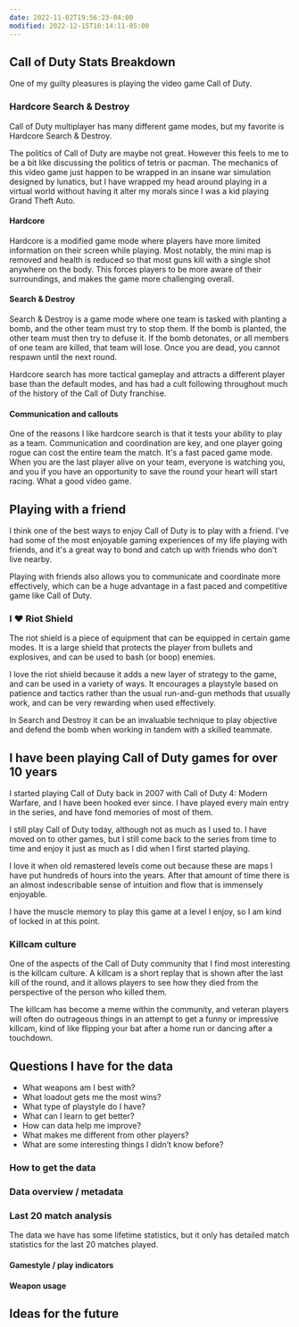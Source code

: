 ```yaml
---
date: 2022-11-02T19:56:23-04:00
modified: 2022-12-15T10:14:11-05:00
---
```

## Call of Duty Stats Breakdown

One of my guilty pleasures is playing the video game Call of Duty.

### Hardcore Search & Destroy

Call of Duty multiplayer has many different game modes, but my favorite is Hardcore Search & Destroy. 

The politics of Call of Duty are maybe not great. However this feels to me to be a bit like discussing the politics of tetris or pacman. The mechanics of this video game just happen to be wrapped in an insane war simulation designed by lunatics, but I have wrapped my head around playing in a virtual world without having it alter my morals since I was a kid playing Grand Theft Auto. 

#### Hardcore

Hardcore is a modified game mode where players have more limited information on their screen while playing. Most notably, the mini map is removed and health is reduced so that most guns kill with a single shot anywhere on the body. This forces players to be more aware of their surroundings, and makes the game more challenging overall. 

#### Search & Destroy

Search & Destroy is a game mode where one team is tasked with planting a bomb, and the other team must try to stop them. If the bomb is planted, the other team must then try to defuse it. If the bomb detonates, or all members of one team are killed, that team will lose. Once you are dead, you cannot respawn until the next round. 

Hardcore search has more tactical gameplay and attracts a different player base than the default modes, and has had a cult following throughout much of the history of the Call of Duty franchise.

#### Communication and callouts

One of the reasons I like hardcore search is that it tests your ability to play as a team. Communication and coordination are key, and one player going rogue can cost the entire team the match. It's a fast paced game mode. When you are the last player alive on your team, everyone is watching you, and you if you have an opportunity to save the round your heart will start racing. What a good video game.

## Playing with a friend

I think one of the best ways to enjoy Call of Duty is to play with a friend. I've had some of the most enjoyable gaming experiences of my life playing with friends, and it's a great way to bond and catch up with friends who don’t live nearby. 

Playing with friends also allows you to communicate and coordinate more effectively, which can be a huge advantage in a fast paced and competitive game like Call of Duty.

### I ❤️ Riot Shield

The riot shield is a piece of equipment that can be equipped in certain game modes. It is a large shield that protects the player from bullets and explosives, and can be used to bash (or boop) enemies. 

I love the riot shield because it adds a new layer of strategy to the game, and can be used in a variety of ways. It encourages a playstyle based on patience and tactics rather than the usual run-and-gun methods that usually work, and can be very rewarding when used effectively.

In Search and Destroy it can be an invaluable technique to play objective and defend the bomb when working in tandem with a skilled teammate.

## I have been playing Call of Duty games for over 10 years

I started playing Call of Duty back in 2007 with Call of Duty 4: Modern Warfare, and I have been hooked ever since. I have played every main entry in the series, and have fond memories of most of them.

I still play Call of Duty today, although not as much as I used to. I have moved on to other games, but I still come back to the series from time to time and enjoy it just as much as I did when I first started playing.

I love it when old remastered levels come out because these are maps I have put hundreds of hours into the years. After that amount of time there is an almost indescribable sense of intuition and flow that is immensely enjoyable.

I have the muscle memory to play this game at a level I enjoy, so I am kind of locked in at this point. 

### Killcam culture

One of the aspects of the Call of Duty community that I find most interesting is the killcam culture. A killcam is a short replay that is shown after the last kill of the round, and it allows players to see how they died from the perspective of the person who killed them. 

The killcam has become a meme within the community, and veteran players will often do outrageous things in an attempt to get a funny or impressive killcam, kind of like flipping your bat after a home run or dancing after a touchdown.

## Questions I have for the data
- What weapons am I best with?
- What loadout gets me the most wins?
- What type of playstyle do I have?
- What can I learn to get better?
- How can data help me improve? 
- What makes me different from other players?
- What are some interesting things I didn’t know before? 

### How to get the data
### Data overview / metadata
### Last 20 match analysis

The data we have has some lifetime statistics, but it only has detailed match statistics for the last 20 matches played. 

#### Gamestyle / play indicators
#### Weapon usage
## Ideas for the future
